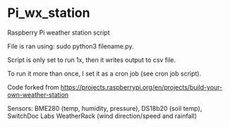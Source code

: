 # Pi_wx_station
Raspberry Pi weather station script

File is ran using: sudo python3 filename.py.

Script is only set to run 1x, then it writes output to csv file.

To run it more than once, I set it as a cron job (see cron job script).

Code forked from https://projects.raspberrypi.org/en/projects/build-your-own-weather-station

Sensors: BME280 (temp, humidity, pressure), DS18b20 (soil temp), SwitchDoc Labs WeatherRack (wind direction/speed and rainfall)

